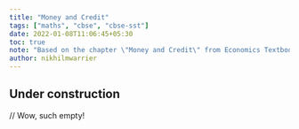 ```yaml
---
title: "Money and Credit"
tags: ["maths", "cbse", "cbse-sst"]
date: 2022-01-08T11:06:45+05:30
toc: true
note: "Based on the chapter \"Money and Credit\" from Economics Textbook for Class X, NCERT"
author: nikhilmwarrier
---  
```


## Under construction
// Wow, such empty!